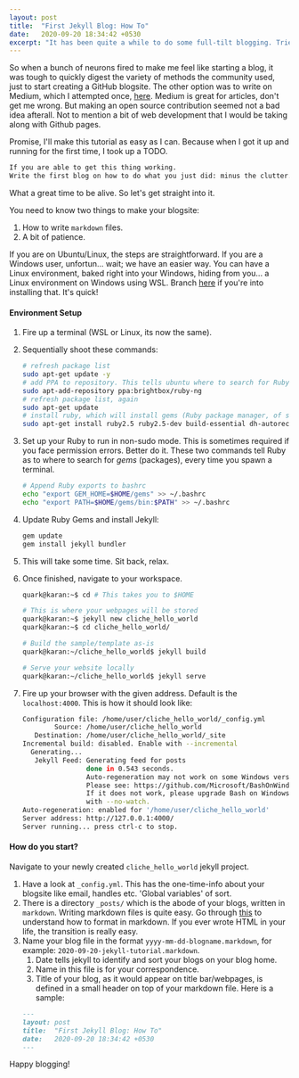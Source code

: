 ```yaml
---
layout: post
title:  "First Jekyll Blog: How To"
date:   2020-09-20 18:34:42 +0530
excerpt: "It has been quite a while to do some full-tilt blogging. Tried (once) on medium, but eventually prepared myself to do it with the intent of (also) making an open source contribution. I started on Jekyll."
---
```


So when a bunch of neurons fired to make me feel like starting a blog, it was tough to quickly digest the variety of methods the community used, just to start creating a GitHub blogsite. The other option was to write on Medium, which I attempted once, [here](https://medium.com/@karanshah1698/yet-another-installing-tensorflow-gpu-on-windows-2d7fc64af394). Medium is great for articles, don't get me wrong. But making an open source contribution seemed not a bad idea afterall. Not to mention a bit of web development that I would be taking along with Github pages.

Promise, I'll make this tutorial as easy as I can. Because when I got it up and running for the first time, I took up a TODO.

```bash
If you are able to get this thing working.
Write the first blog on how to do what you just did: minus the clutter.
```

What a great time to be alive. So let's get straight into it.

You need to know two things to make your blogsite:
1. How to write `markdown` files.
2. A bit of patience.

If you are on Ubuntu/Linux, the steps are straightforward. If you are a Windows user, unfortun... wait; we have an easier way. You can have a Linux environment, baked right into your Windows, hiding from you... a Linux environment on Windows using WSL. Branch [here](wsl-install.html) if you're into installing that. It's quick!

#### Environment Setup

1. Fire up a terminal (WSL or Linux, its now the same).
2. Sequentially shoot these commands:

    ```bash
    # refresh package list
    sudo apt-get update -y
    # add PPA to repository. This tells ubuntu where to search for Ruby
    sudo apt-add-repository ppa:brightbox/ruby-ng
    # refresh package list, again
    sudo apt-get update
    # install ruby, which will install gems (Ruby package manager, of sorts)
    sudo apt-get install ruby2.5 ruby2.5-dev build-essential dh-autoreconf
    ```

3. Set up your Ruby to run in non-sudo mode. This is sometimes required if you face permission errors. Better do it. These two commands tell Ruby as to where to search for *gems* (packages), every time you spawn a terminal.
    ```bash
    # Append Ruby exports to bashrc
    echo "export GEM_HOME=$HOME/gems" >> ~/.bashrc
    echo "export PATH=$HOME/gems/bin:$PATH" >> ~/.bashrc
    ```
4. Update Ruby Gems and install Jekyll:
    ```bash
    gem update
    gem install jekyll bundler
    ```
5. This will take some time. Sit back, relax.
6. Once finished, navigate to your workspace.
    ```bash
    quark@karan:~$ cd # This takes you to $HOME

    # This is where your webpages will be stored
    quark@karan:~$ jekyll new cliche_hello_world
    quark@karan:~$ cd cliche_hello_world/

    # Build the sample/template as-is
    quark@karan:~/cliche_hello_world$ jekyll build

    # Serve your website locally
    quark@karan:~/cliche_hello_world$ jekyll serve
    ```
7. Fire up your browser with the given address. Default is the `localhost:4000`. This is how it should look like:
    ```bash
    Configuration file: /home/user/cliche_hello_world/_config.yml
            Source: /home/user/cliche_hello_world
       Destination: /home/user/cliche_hello_world/_site
    Incremental build: disabled. Enable with --incremental
      Generating...
       Jekyll Feed: Generating feed for posts
                    done in 0.543 seconds.
                    Auto-regeneration may not work on some Windows versions.
                    Please see: https://github.com/Microsoft/BashOnWindows/issues/216
                    If it does not work, please upgrade Bash on Windows or run Jekyll
                    with --no-watch.
    Auto-regeneration: enabled for '/home/user/cliche_hello_world'
    Server address: http://127.0.0.1:4000/
    Server running... press ctrl-c to stop.
    ```

#### How do you start?

Navigate to your newly created `cliche_hello_world` jekyll project.

1. Have a look at `_config.yml`. This has the one-time-info about your blogsite like email, handles etc. 'Global variables' of sort.
2. There is a directory `_posts/` which is the abode of your blogs, written in `markdown`. Writing markdown files is quite easy. Go through [this](https://www.markdownguide.org/basic-syntax) to understand how to format in markdown. If you ever wrote HTML in your life, the transition is really easy.
3. Name your blog file in the format `yyyy-mm-dd-blogname.markdown`, for example: `2020-09-20-jekyll-tutorial.markdown`.
    1. Date tells jekyll to identify and sort your blogs on your blog home.
    2. Name in this file is for your correspondence.
    3. Title of your blog, as it would appear on title bar/webpages, is defined in a small header on top of your markdown file. Here is a sample:
    ```markdown
    ---
    layout: post
    title:  "First Jekyll Blog: How To"
    date:   2020-09-20 18:34:42 +0530
    ---
    ```

Happy blogging!